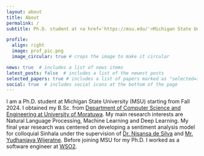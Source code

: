 ```yaml
---
layout: about
title: About
permalink: /
subtitle: Ph.D. student at <a href='https://msu.edu/'>Michigan State University, USA</a>.

profile:
  align: right
  image: prof_pic.png
  image_circular: true # crops the image to make it circular

news: true  # includes a list of news items
latest_posts: false  # includes a list of the newest posts
selected_papers: true # includes a list of papers marked as "selected={true}"
social: true  # includes social icons at the bottom of the page
---
```


I am a Ph.D. student at Michigan State University (MSU) starting from Fall 2024. I obtained my B.Sc. from [Department of Computer Science and Engineering at University of Moratuwa](https://cse.mrt.ac.lk/). My main research interests are Natural Language Processing, Machine Learning and Deep Learning. My final year research was centered on developing a sentiment analysis model for colloquial Sinhala under the supervision of [Dr. Nisansa de Silva](https://nisansads.staff.uom.lk/) and [Mr. Yudhanjaya Wijeratne](https://yudhanjaya.com/). Before joining MSU for my Ph.D. I worked as a software engineer at [WSO2](https://wso2.com/).